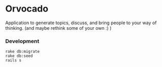 # Orvocado

Application to generate topics, discuss, and bring people to your way of thinking. (and maybe rethink some of your own :) )

### Development

```
rake db:migrate
rake db:seed
rails s
```
